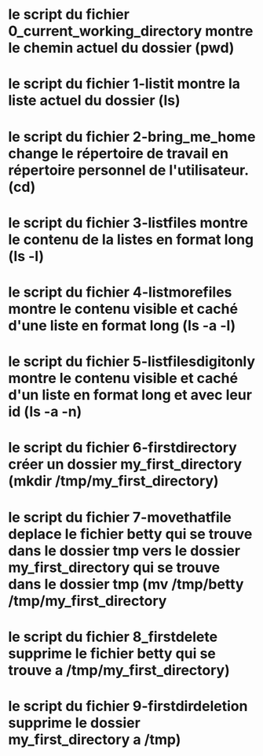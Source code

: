 # le script du fichier 0_current_working_directory montre le chemin actuel du dossier (pwd)
# le script du fichier 1-listit montre la liste actuel du dossier (ls)
# le script du fichier 2-bring_me_home change le répertoire de travail en répertoire personnel de l'utilisateur. (cd)
# le script du fichier 3-listfiles montre le contenu de la listes en format long (ls -l)
# le script du fichier 4-listmorefiles montre le contenu visible et caché d'une liste en format long (ls -a -l)
# le script du fichier 5-listfilesdigitonly montre le contenu visible et caché d'un liste en format long et avec leur id (ls -a -n)
# le script du fichier 6-firstdirectory créer un dossier my_first_directory (mkdir /tmp/my_first_directory)
# le script du fichier 7-movethatfile deplace le fichier betty qui se trouve dans le dossier tmp vers le dossier my_first_directory qui se trouve dans le dossier tmp (mv /tmp/betty /tmp/my_first_directory
# le script du fichier 8_firstdelete supprime le fichier betty qui se trouve a /tmp/my_first_directory)
# le script du fichier 9-firstdirdeletion supprime le dossier my_first_directory a /tmp)
